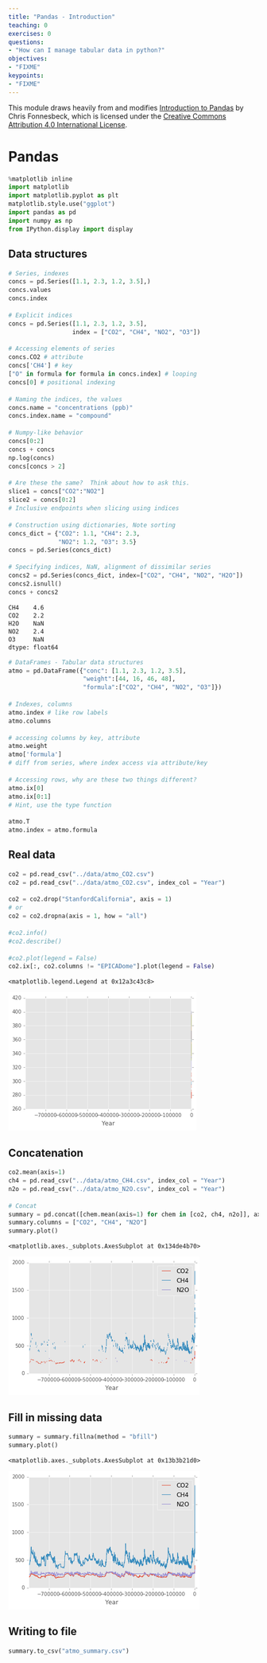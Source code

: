 ```yaml
---
title: "Pandas - Introduction"
teaching: 0
exercises: 0
questions:
- "How can I manage tabular data in python?"
objectives:
- "FIXME"
keypoints:
- "FIXME"
---
```



This module draws heavily from and modifies [Introduction to Pandas](https://github.com/fonnesbeck/statistical-analysis-python-tutorial) by Chris Fonnesbeck, which is licensed under the [Creative Commons Attribution 4.0 International License](http://creativecommons.org/licenses/by/4.0/).

# Pandas


```python
%matplotlib inline
import matplotlib
import matplotlib.pyplot as plt
matplotlib.style.use("ggplot")
import pandas as pd
import numpy as np
from IPython.display import display
```

## Data structures


```python
# Series, indexes
concs = pd.Series([1.1, 2.3, 1.2, 3.5],)
concs.values
concs.index

# Explicit indices
concs = pd.Series([1.1, 2.3, 1.2, 3.5],
                  index = ["CO2", "CH4", "NO2", "O3"])

# Accessing elements of series
concs.CO2 # attribute
concs['CH4'] # key
["O" in formula for formula in concs.index] # looping
concs[0] # positional indexing

# Naming the indices, the values
concs.name = "concentrations (ppb)"
concs.index.name = "compound"

# Numpy-like behavior
concs[0:2]
concs + concs
np.log(concs)
concs[concs > 2]

# Are these the same?  Think about how to ask this.
slice1 = concs["CO2":"NO2"]
slice2 = concs[0:2]
# Inclusive endpoints when slicing using indices

# Construction using dictionaries, Note sorting
concs_dict = {"CO2": 1.1, "CH4": 2.3, 
              "NO2": 1.2, "O3": 3.5}
concs = pd.Series(concs_dict)

# Specifying indices, NaN, alignment of dissimilar series
concs2 = pd.Series(concs_dict, index=["CO2", "CH4", "NO2", "H2O"])
concs2.isnull()
concs + concs2
```




    CH4    4.6
    CO2    2.2
    H2O    NaN
    NO2    2.4
    O3     NaN
    dtype: float64




```python
# DataFrames - Tabular data structures
atmo = pd.DataFrame({"conc": [1.1, 2.3, 1.2, 3.5],
                     "weight":[44, 16, 46, 48],
                     "formula":["CO2", "CH4", "NO2", "O3"]})

# Indexes, columns
atmo.index # like row labels
atmo.columns

# accessing columns by key, attribute
atmo.weight
atmo['formula']
# diff from series, where index access via attribute/key

# Accessing rows, why are these two things different?
atmo.ix[0]
atmo.ix[0:1]
# Hint, use the type function

atmo.T
atmo.index = atmo.formula
```

## Real data


```python
co2 = pd.read_csv("../data/atmo_CO2.csv")
co2 = pd.read_csv("../data/atmo_CO2.csv", index_col = "Year")

co2 = co2.drop("StanfordCalifornia", axis = 1)
# or
co2 = co2.dropna(axis = 1, how = "all")

#co2.info()
#co2.describe()

#co2.plot(legend = False)
co2.ix[:, co2.columns != "EPICADome"].plot(legend = False)
```




    <matplotlib.legend.Legend at 0x12a3c43c8>




![png](../fig/pandas_6_1.png)


## Concatenation


```python
co2.mean(axis=1)
ch4 = pd.read_csv("../data/atmo_CH4.csv", index_col = "Year")
n2o = pd.read_csv("../data/atmo_N2O.csv", index_col = "Year")

# Concat
summary = pd.concat([chem.mean(axis=1) for chem in [co2, ch4, n2o]], axis=1)
summary.columns = ["CO2", "CH4", "N2O"]
summary.plot()
```




    <matplotlib.axes._subplots.AxesSubplot at 0x134de4b70>




![png](../fig/pandas_8_1.png)


## Fill in missing data


```python
summary = summary.fillna(method = "bfill")
summary.plot()
```




    <matplotlib.axes._subplots.AxesSubplot at 0x13b3b21d0>




![png](../fig/pandas_10_1.png)


## Writing to file


```python
summary.to_csv("atmo_summary.csv")
```
